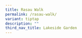```yaml
---
title: Rasau Walk
permalink: /rasau-walk/
variant: tiptap
description: ""
third_nav_title: Lakeside Garden
---
```

